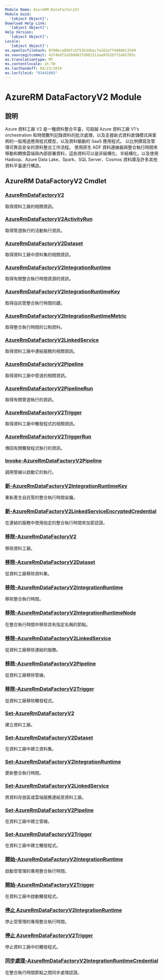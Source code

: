 ```yaml
---
Module Name: AzureRM.DataFactoryV2
Module Guid:
  '[object Object]': 
Download Help Link:
  '[object Object]': 
Help Version:
  '[object Object]': 
Locale:
  '[object Object]': 
ms.openlocfilehash: 0708bca85bfcbf53634bac7a163aff4960613349
ms.sourcegitcommit: 43f4bdf2a59dd82fd881512aa9761bf72eb5703c
ms.translationtype: MT
ms.contentlocale: zh-TW
ms.lasthandoff: 04/23/2019
ms.locfileid: "93441892"
---
```

# AzureRM DataFactoryV2 Module
## 說明
Azure 資料工廠 V2 是一種資料整合平臺，可超越 Azure 資料工廠 V1's orchestration 和時間數列記錄資料的批次處理，以及支援新式資料倉儲模式與案例的一般用途應用程式模型，以及資料驅動的 SaaS 應用程式。 以比例撰寫及管理可靠且安全的資料整合工作流程。 使用原生 ADF 資料連線器與整合執行時間來移動和轉換雲端與內部部署資料，這些資料可以是非結構化、半結構化，以及使用 Hadoop、Azure Data Lake、Spark、SQL Server、Cosmos 資料庫及許多其他資料平臺進行構造。

## AzureRM DataFactoryV2 Cmdlet
### [AzureRmDataFactoryV2](Get-AzureRmDataFactoryV2.md)
取得資料工廠的相關資訊。

### [AzureRmDataFactoryV2ActivityRun](Get-AzureRmDataFactoryV2ActivityRun.md)
取得管道執行的活動執行資訊。

### [AzureRmDataFactoryV2Dataset](Get-AzureRmDataFactoryV2Dataset.md)
取得資料工廠中資料集的相關資訊。

### [AzureRmDataFactoryV2IntegrationRuntime](Get-AzureRmDataFactoryV2IntegrationRuntime.md)
取得有關整合執行時間資源的資訊。

### [AzureRmDataFactoryV2IntegrationRuntimeKey](Get-AzureRmDataFactoryV2IntegrationRuntimeKey.md)
取得自託管整合執行時間的鍵。

### [AzureRmDataFactoryV2IntegrationRuntimeMetric](Get-AzureRmDataFactoryV2IntegrationRuntimeMetric.md)
取得整合執行時間的公制資料。 

### [AzureRmDataFactoryV2LinkedService](Get-AzureRmDataFactoryV2LinkedService.md)
取得資料工廠中連結服務的相關資訊。

### [AzureRmDataFactoryV2Pipeline](Get-AzureRmDataFactoryV2Pipeline.md)
取得資料工廠中管道的相關資訊。

### [AzureRmDataFactoryV2PipelineRun](Get-AzureRmDataFactoryV2PipelineRun.md)
取得有關管道執行的資訊。

### [AzureRmDataFactoryV2Trigger](Get-AzureRmDataFactoryV2Trigger.md)
取得資料工廠中觸發程式的相關資訊。

### [AzureRmDataFactoryV2TriggerRun](Get-AzureRmDataFactoryV2TriggerRun.md)
傳回有關觸發程式執行的資訊。

### [Invoke-AzureRmDataFactoryV2Pipeline](Invoke-AzureRmDataFactoryV2Pipeline.md)
  調用管線以啟動它的執行。

### [新-AzureRmDataFactoryV2IntegrationRuntimeKey](New-AzureRmDataFactoryV2IntegrationRuntimeKey.md)
重新產生自託管的整合執行時間金鑰。

### [新-AzureRmDataFactoryV2LinkedServiceEncryptedCredential](New-AzureRmDataFactoryV2LinkedServiceEncryptedCredential.md)
在連結的服務中使用指定的整合執行時間來加密認證。

### [移除-AzureRmDataFactoryV2](Remove-AzureRmDataFactoryV2.md)
移除資料工廠。

### [移除-AzureRmDataFactoryV2Dataset](Remove-AzureRmDataFactoryV2Dataset.md)
從資料工廠移除資料集。

### [移除-AzureRmDataFactoryV2IntegrationRuntime](Remove-AzureRmDataFactoryV2IntegrationRuntime.md)
移除整合執行時間。

### [移除-AzureRmDataFactoryV2IntegrationRuntimeNode](Remove-AzureRmDataFactoryV2IntegrationRuntimeNode.md)
在整合執行時間中移除具有指定名稱的節點。

### [移除-AzureRmDataFactoryV2LinkedService](Remove-AzureRmDataFactoryV2LinkedService.md)
從資料工廠移除連結的服務。

### [移除-AzureRmDataFactoryV2Pipeline](Remove-AzureRmDataFactoryV2Pipeline.md)
從資料工廠移除管線。

### [移除-AzureRmDataFactoryV2Trigger](Remove-AzureRmDataFactoryV2Trigger.md)
從資料工廠移除觸發程式。

### [Set-AzureRmDataFactoryV2](Set-AzureRmDataFactoryV2.md)
建立資料工廠。

### [Set-AzureRmDataFactoryV2Dataset](Set-AzureRmDataFactoryV2Dataset.md)
在資料工廠中建立資料集。

### [Set-AzureRmDataFactoryV2IntegrationRuntime](Set-AzureRmDataFactoryV2IntegrationRuntime.md)
更新整合執行時間。

### [Set-AzureRmDataFactoryV2LinkedService](Set-AzureRmDataFactoryV2LinkedService.md)
將資料存放區或雲端服務連結至資料工廠。

### [Set-AzureRmDataFactoryV2Pipeline](Set-AzureRmDataFactoryV2Pipeline.md)
在資料工廠中建立管線。

### [Set-AzureRmDataFactoryV2Trigger](Set-AzureRmDataFactoryV2Trigger.md)
在資料工廠中建立觸發程式。

### [開始-AzureRmDataFactoryV2IntegrationRuntime](Start-AzureRmDataFactoryV2IntegrationRuntime.md)
啟動受管理的專用整合執行時間。

### [開始-AzureRmDataFactoryV2Trigger](Start-AzureRmDataFactoryV2Trigger.md)
在資料工廠中啟動觸發程式。

### [停止 AzureRmDataFactoryV2IntegrationRuntime](Stop-AzureRmDataFactoryV2IntegrationRuntime.md)
停止受管理的專用整合執行時間。

### [停止 AzureRmDataFactoryV2Trigger](Stop-AzureRmDataFactoryV2Trigger.md)
停止資料工廠中的觸發程式。

### [同步處理-AzureRmDataFactoryV2IntegrationRuntimeCredential](Sync-AzureRmDataFactoryV2IntegrationRuntimeCredential.md)
在整合執行時間節點之間同步處理認證。

